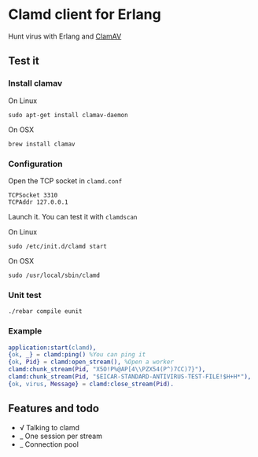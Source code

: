 # Clamd client for Erlang

Hunt virus with Erlang and [ClamAV](http://www.clamav.net/)

## Test it

### Install  clamav

On Linux

	sudo apt-get install clamav-daemon

On OSX

	brew install clamav

### Configuration

Open the TCP socket in `clamd.conf`

	TCPSocket 3310
	TCPAddr 127.0.0.1

Launch it. You can test it with `clamdscan`

On Linux

	sudo /etc/init.d/clamd start

On OSX

	sudo /usr/local/sbin/clamd

### Unit test

	./rebar compile eunit

### Example

```erlang
application:start(clamd),
{ok, _} = clamd:ping() %You can ping it
{ok, Pid} = clamd:open_stream(), %Open a worker
clamd:chunk_stream(Pid, "X5O!P%@AP[4\\PZX54(P^)7CC)7}"),
clamd:chunk_stream(Pid, "$EICAR-STANDARD-ANTIVIRUS-TEST-FILE!$H+H*"),
{ok, virus, Message} = clamd:close_stream(Pid).
```

## Features and todo

 * √ Talking to clamd
 * _ One session per stream
 * _ Connection pool